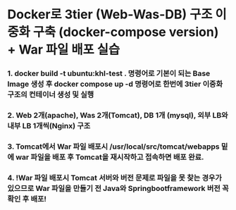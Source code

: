 Docker로 3tier (Web-Was-DB) 구조 이중화 구축 (docker-compose version) + War 파일 배포 실습
=========================================================================================


### 1. docker build -t ubuntu:khl-test . 명령어로 기본이 되는 Base Image 생성 후 docker compose up -d 명령어로 한번에 3tier 이중화 구조의 컨테이너 생성 및 실행


### 2. Web 2개(apache), Was 2개(Tomcat), DB 1개 (mysql), 외부 LB와 내부 LB 1개씩(Nginx) 구조


### 3. Tomcat에서 War 파일 배포시 /usr/local/src/tomcat/webapps 밑에 war 파일을 배포 후 Tomcat을 재시작하고 접속하면 배포 완료.


### 4. !War 파일 배포시 Tomcat 서버와 버전 문제로 파일을 못 찾는 경우가 있으므로 War 파일을 만들기 전 Java와 Springbootframework 버전 꼭 확인 후 배포!
